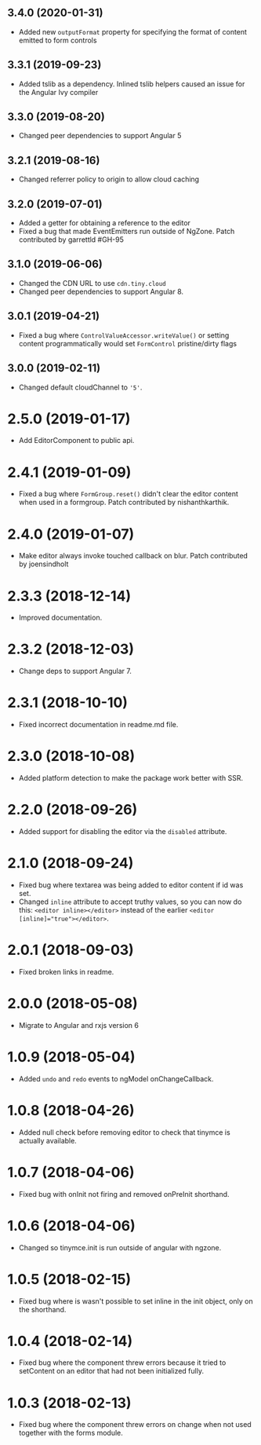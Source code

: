 ## 3.4.0 (2020-01-31)
* Added new `outputFormat` property for specifying the format of content emitted to form controls

## 3.3.1 (2019-09-23)
* Added tslib as a dependency. Inlined tslib helpers caused an issue for the Angular Ivy compiler

## 3.3.0 (2019-08-20)
* Changed peer dependencies to support Angular 5

## 3.2.1 (2019-08-16)
* Changed referrer policy to origin to allow cloud caching

## 3.2.0 (2019-07-01)
* Added a getter for obtaining a reference to the editor
* Fixed a bug that made EventEmitters run outside of NgZone. Patch contributed by garrettld #GH-95

## 3.1.0 (2019-06-06)
* Changed the CDN URL to use `cdn.tiny.cloud`
* Changed peer dependencies to support Angular 8.

## 3.0.1 (2019-04-21)
* Fixed a bug where `ControlValueAccessor.writeValue()` or setting content programmatically would set `FormControl` pristine/dirty flags

## 3.0.0 (2019-02-11)
* Changed default cloudChannel to `'5'`.

# 2.5.0 (2019-01-17)
* Add EditorComponent to public api.

# 2.4.1 (2019-01-09)
* Fixed a bug where `FormGroup.reset()` didn't clear the editor content when used in a formgroup. Patch contributed by nishanthkarthik.

# 2.4.0 (2019-01-07)
* Make editor always invoke touched callback on blur. Patch contributed by joensindholt 

# 2.3.3 (2018-12-14)
* Improved documentation.

# 2.3.2 (2018-12-03)
* Change deps to support Angular 7.

# 2.3.1 (2018-10-10)
* Fixed incorrect documentation in readme.md file.

# 2.3.0 (2018-10-08)
* Added platform detection to make the package work better with SSR.

# 2.2.0 (2018-09-26)
* Added support for disabling the editor via the `disabled` attribute.

# 2.1.0 (2018-09-24)
* Fixed bug where textarea was being added to editor content if id was set.
* Changed `inline` attribute to accept truthy values, so you can now do this: `<editor inline></editor>` instead of the earlier `<editor [inline]="true"></editor>`.

# 2.0.1 (2018-09-03)
* Fixed broken links in readme.

# 2.0.0 (2018-05-08)
* Migrate to Angular and rxjs version 6

# 1.0.9 (2018-05-04)
* Added `undo` and `redo` events to ngModel onChangeCallback.

# 1.0.8 (2018-04-26)
* Added null check before removing editor to check that tinymce is actually available.

# 1.0.7 (2018-04-06)
* Fixed bug with onInit not firing and removed onPreInit shorthand.

# 1.0.6 (2018-04-06)
* Changed so tinymce.init is run outside of angular with ngzone.

# 1.0.5 (2018-02-15)
* Fixed bug where is wasn't possible to set inline in the init object, only on the shorthand.

# 1.0.4 (2018-02-14)
* Fixed bug where the component threw errors because it tried to setContent on an editor that had not been initialized fully.

# 1.0.3 (2018-02-13)
* Fixed bug where the component threw errors on change when not used together with the forms module.
